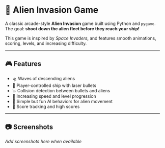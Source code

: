 # 👾 Alien Invasion Game

A classic arcade-style **Alien Invasion** game built using Python and `pygame`. The goal: **shoot down the alien fleet before they reach your ship!**

This game is inspired by *Space Invaders*, and features smooth animations, scoring, levels, and increasing difficulty.

---

## 🎮 Features

- 🛸 Waves of descending aliens
- 🚀 Player-controlled ship with laser bullets
- 💥 Collision detection between bullets and aliens
- 🔄 Increasing speed and level progression
- 🧠 Simple but fun AI behaviors for alien movement
- 💾 Score tracking and high scores

---

## 📷 Screenshots

*Add screenshots here when available*


